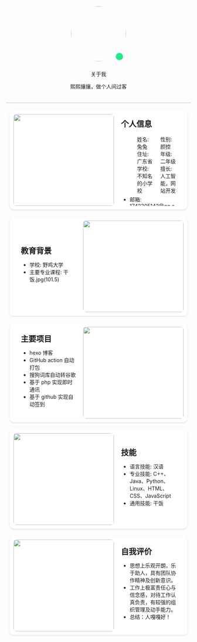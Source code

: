 <style>
	/* 头像卡片 */
	.author-img {
        position: relative; /* 设置相对定位 */
        display: inline-block;
        margin: 0 auto;
    }

    .author-box {
        text-align: center;
        padding: 20px;
        height: auto;
        border-bottom: 2px solid #ddd;
        /* 分割线 */
    }
    
    .author-img img {
        border-radius: 50%; /* 显示为圆形 */
        width: 150px; /* 宽度设置 */
        height: 150px; /* 高度保持一致，否则就成椭圆了 */
        margin-bottom: 10px;
    }
    
    .green-dot {
    	position: absolute;
    	right: calc(50% - 67px);
    	bottom: 13px;
    	width: 20px; /* 小圆点的宽度 */
    	height: 20px; /* 小圆点的高度 */
    	background-color: rgb(40, 231, 139); /* 小圆点的颜色，感觉很好看，对照着QQ的颜色搞的 */
    	border-radius: 50%; /* 使小圆点变成圆形 */
    }
    
    /* 文本格式，全局 */
    .content h2 {
        margin-top: 0;
        margin-bottom: 0;
    }
    
    /* 设置每一节宽度，高度，长度等等 */
    .content .column {
    	margin-top: 4px;
        margin-bottom: 4px;
        width: 65%;
        margin-left: 20px;
    }
    
    /* 给第一格个人信息进行适配 */
    .content .info-columns {
        margin: 10px 0;
    }
    
    /* 第一格的个人信息，我使用了表格，为了显示更多信息的同时不空出大部分地方，你们自行选择 */
    .content .row {
        display: flex;
        justify-content: space-between;
    }
    
    /* 每一节通用格式 */
    .section {
        display: flex;
        padding: 10px;
        align-items: center;
        justify-content: space-between;
        border-bottom: none;
        margin-top: 20px;
        margin: 20px 10px 0 10px;
        border-radius: 10px;
        background-color: white;
        height: 250px;
        box-shadow: 0 2px 4px rgba(0, 0, 0, 0.1);
    }
    
    /* 夜间适配，改变背景和相关阴影部分 */
    [data-theme=dark] .section {
        background-color: #2c2c2c;
        box-shadow: 0 2px 4px rgba(0, 0, 0, 0.5);
    }
    
    /* 右图左文样式，左边为row，因为是默认的所以不需要指定 */
    .section.right {
        flex-direction: row-reverse;
    }
    
    /* 节内图片所在位置相关格式，这里是因为我开了fancybox，也就是点击预览大图的效果，使图片被一个a所包裹，如果你关了请自行将该内容添加到下面的img中，其他位置对应调整 */
    .section a {
    	width: 45%;
    	height: 100%;
    	transition: transform 0.5s ease; /* 添加过渡效果 */
    
    }
    
    /* 节内A标签内的图片，占满a标签，并不拉伸，使用覆盖，自适应大小 */
    .section img {
        width: 100%;
        height: 100%;
        object-fit: cover;
        border-radius: 8px;
    }
    
    /* 在鼠标悬停在 .section 上时，放大图片 */
    .section:hover a {
    	transform: scale(1.10); /* 将图片放大10% */
    }
    
    /* 设置放大只在当图片没有消失时，否则这个宽度会覆盖掉设置的小时候为100%的设定 */
    @media (min-width: 870px) {
    	/* 图像在右边的节，当鼠标放入，适当向左偏移，造成好像被图像挤过去的视觉效果 */
    	.section.right:hover .content {
    		margin-left: 10px;
    	}
    	/* 通用，因为文字是靠左的，改变宽度就被挤过去了 */
    	.section:hover .content {
    		width: 50%;
    		width: 50%;
    	}
    }
    
    /* 通用文字部分基础设置 */
    .section .content {
        width: 55%;
        margin: 20px 20px;
        max-height: 100%;
        overflow: hidden; /* 超出部分不好看，我给隐藏了，看不见也比超出强，不过这个可以通过修改各种宽度高度进行个性适配 */
        text-overflow: ellipsis;
        transition: width 0.5s ease, margin-left 0.3s ease; /* 添加过渡效果 */
    }
    
    /* 最下方的一堆个人站点 */
    .wrapper {
    	text-align: center; /* 文字居中 */
        padding: 10px;
        margin: 20px 10px 0 10px;
        border-radius: 10px;
        background-color: white;
        height: auto;
        box-shadow: 0 2px 4px rgba(0, 0, 0, 0.1);
    }
    
    /* 四个大字 */
    .wrapper .label {
        margin: 20px 20px;
    }
    
    /* 网格相关链接布局样式 */
    .wrapper .site-grid {
        margin-top: 10px;
        border-radius: 8px;
        display: grid;
        grid-template-columns: repeat(4, 1fr); /* 一行四块 */
        gap: 10px; /* 块之间的间隙 */
        width: 100%;
        height: auto; /* 宽度自动填充 */
    }
    
    /* 每个站点块的样式 */
    .wrapper .site-grid .site-item {
    	z-index: 1;
        border-radius: 10px;
        position: relative;
        width: 100%;/* 宽度自动填充 */
        height: 200px;/* 设置块的高度 */
        background-size: cover;/* 背景图片填充整个块 */
        background-position: center;/* 背景图片居中 */
        display: flex;
        justify-content: center;
        align-items: center;
        text-decoration: none;
        overflow: hidden; /* 使超出边框的内容隐藏 */
        transition: transform 0.3s ease-in-out, z-index 0.3s ease-in-out;
    }


​    
    /* 动画效果，鼠标放上去时背景图片放大的动画 */
    @media (min-width: 870px) {
    	.wrapper .site-grid .site-item:hover {
    		transform: scale(1.2); /* 放大倍数 */
    		z-index: 2;
    	}
    }
    
    /* 块中的字覆盖层样式 */
    .wrapper .site-overlay {
        position: absolute;
        inset: 0; /* 将 top, right, bottom, left 都设为 0 */
        border-radius: 10px;
        background: rgba(255, 255, 255, 0.5); /* 初始为透明背景 */
        transition: background 0.6s, color 0.6s; /* 背景过渡效果 */
        display: flex;
        text-align: center;
        justify-content: center;
        align-items: center;
        font: bold 25px sans-serif; /* 根据需求更改字体大小 */
        color: #000000; /* 根据需求更改字体颜色，默认是黑 */
    }
    
    /* 鼠标悬停时的样式 */
    .wrapper .site-item:hover .site-overlay {
        background: rgba(0, 0, 0, 0.5); /* 白底变黑 */
        color: #ffffff; /* 黑字变白 */
    }
    
    /* 夜间适配 */
    [data-theme=dark] .wrapper {
        background-color: #2c2c2c; /* 这是我全局的夜间统一色，你们自己看 */
        box-shadow: 0 2px 4px rgba(0, 0, 0, 0.5);
    }
    
    /* 夜间鼠标悬停动效适配 */
    [data-theme=dark] .wrapper .site-item:hover .site-overlay {
        background: rgba(255, 255, 255, 0.5);
        color: #000000;
    }
    
    /* 夜间卡片背景适配，和白天是相反的 */
    [data-theme=dark] .wrapper .site-overlay {
        background: rgba(0, 0, 0, 0.5);
        color: #ffffff;
    }
    
    /* 窄屏适配 */
    @media (max-width: 870px) {/* 当页面宽度小于870像素时 */
        /* 不显示图片 */
    	.section a {
    		display: none;
    	}
    	
    	/* 将位置留给文字 */
    	.section .content {
    		width: 100%;
    	}
    	/* 高度自己调整，因为窄屏视野没有那么大，部分节窄一点宽一点不影响，但是最小仍然是之前设置的值，这个需要你们自己改 */
    	.section {
    	    height: auto;
    	    min-height: 250px;
    	}
    	
    	/* 下方链接到现在显示为两列，要不然挤得不行 */
    	.wrapper .site-grid {
            grid-template-columns: repeat(2, 1fr);
            /* 一行显示2个块 */
            grid-auto-rows: 200px;
            /* 保持行高一致 */
        }
    }
    
    /* 当页面宽度小于480像素时，我们的表格成为1列 */
    @media (max-width: 560px) {
        .wrapper .site-grid {
            grid-template-columns: repeat(1, 1fr);
            /* 一行显示1个块 */
            grid-auto-rows: 200px;
            /* 保持行高一致 */
        }
    }
</style>

<div class="author-box">
    <div class="author-img">
        <img class="no-lightbox" src="https://flies.tutublog.eu.org/file/1737866643546_b_be918e46b6b687eb9d93f97cbb321512.jpg">
        <div class="green-dot"></div>
    </div>
    <div class="image-dot"></div>
    <p class="p center logo large">关于我</p>
    <p class="p center small">熙熙攘攘，做个人间过客</p>
</div>


<div class="section left">
    <img src="https://t.mwm.moe/ysmp">
    <div class="content">
        <div class="info-columns">
            <h2>个人信息</h2>
            <ul>
                <div class="row">
                    <div class="column">
                        <li>姓名: 兔兔</li>
                        <li>住址: 广东省</li>
                        <li>学校: 不知名的小学校</li>
                    </div>
                    <div class="column">
                        <li>性别: 颜控</li>
                        <li>年级: 二年级</li>
                        <li>擅长: 人工智能，网站开发</li>
                    </div>
                </div>
                <li>邮箱: 1742305143@qq.com</li>
            </ul>
        </div>
    </div>
</div>

<div class="section right">
    <img src="https://t.mwm.moe/ys">
    <div class="content">
        <h2>教育背景</h2>
        <ul>
            <li>学校: 野鸡大学</li>
            <li>主要专业课程: 干饭.jpg(101.5)</li>
        </ul>
    </div>
</div>

<div class="section right">
    <img src="https://t.mwm.moe/ysz">
    <div class="content">
        <h2>主要项目</h2>
        <ul>
            <li>hexo 博客</li>
            <li>GitHub action 自动打包</li>
            <li>搜狗词库自动转谷歌</li>
            <li>基于 php 实现即时通讯</li>
            <li>基于 github 实现自动签到</li>
        </ul>
    </div>
</div>

<div class="section left">
	<img src="https://t.mwm.moe/ycy">
    <div class="content">
        <h2>技能</h2>
        <ul>
            <li>语言技能: 汉语</li>
            <li>专业技能: C++、Java、Python、Linux、HTML、CSS、JavaScript</li>
            <li>通用技能: 干饭</li>
        </ul>
    </div>
</div>

<div class="section left">
    <img src="https://t.mwm.moe/ysmp">
    <div class="content">
        <h2>自我评价</h2>
        <ul>
            <li>思想上乐观开朗，乐于助人，具有团队协作精神及创新意识。</li>
            <li>工作上极富责任心与信念感，对待工作认真负责，有较强的组织管理及动手能力。</li>
            <li>总结：人嘎嘎好！</li>
        </ul>
    </div>
</div>
